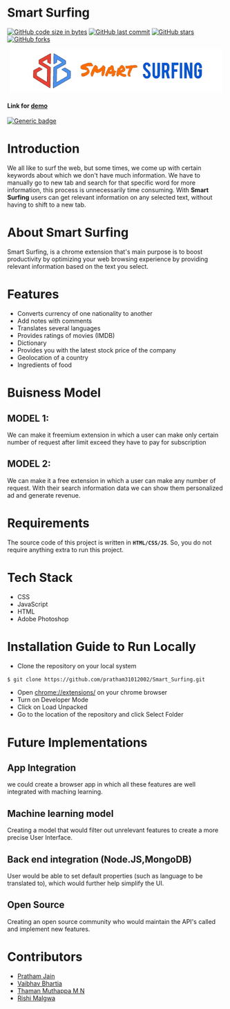 # Smart Surfing

[![GitHub code size in bytes](https://img.shields.io/github/languages/code-size/pratham31012002/Smart_Surfing/?logo=github&style=social)](https://github.com/pratham31012002/) [![GitHub last commit](https://img.shields.io/github/last-commit/akshatvg/Narrative?style=social&logo=git)](https://github.com/akshatvg/) [![GitHub stars](https://img.shields.io/github/stars/pratham31012002/Smart_Surfing?style=social)](https://github.com/pratham31012002/Smart_Surfing/stargazers) [![GitHub forks](https://img.shields.io/github/forks/akshatvg/Narrative?style=social&logo=git)](https://github.com/akshatvg/Narrative/network)

<p align="center">
  <img src="images/LOGO3.png" height="100px"></img>
</p>

#### Link for [demo](https://drive.google.com/drive/folders/1O4r344jpLkHPgaRsTAsxErdI_8OSG8bp) 
[![Generic badge](https://img.shields.io/badge/view-video-orange)](https://drive.google.com/drive/folders/1O4r344jpLkHPgaRsTAsxErdI_8OSG8bp)

# Introduction
We all like to surf the web, but some times, we come up with certain keywords about which we don't have much information. We have to manually go to new tab and search for that specific word for more information, this process is unnecessarily time consuming.
With **Smart Surfing** users can get relevant information on any selected text, without having to shift to a new tab.

# About Smart Surfing
Smart Surfing, is a chrome extension that's main purpose is to boost productivity by optimizing your web browsing experience by providing relevant information based on the text you select.

# Features
- Converts currency of one nationality to another
- Add notes with comments
- Translates several languages
- Provides ratings of movies (IMDB)
- Dictionary
- Provides you with the latest stock price of the company
- Geolocation of a country
- Ingredients of food

# Buisness Model
## MODEL 1:
We can make it freemium extension in which a user can make only certain number of request after limit exceed they have to pay for subscription

## MODEL 2:
We can make it a free extension in which a user can make any number of request. With their search information data we can show them personalized ad and generate revenue.

# Requirements
The source code of this project is written in **`HTML/CSS/JS`**. So, you do not require anything extra to run this project.

# Tech Stack
- CSS
- JavaScript
- HTML
- Adobe Photoshop

# Installation Guide to Run Locally
- Clone the repository on your local system
```bash
$ git clone https://github.com/pratham31012002/Smart_Surfing.git
```

- Open [chrome://extensions/](https://chrome://extensions/) on your chrome browser
- Turn on Developer Mode
- Click on Load Unpacked
- Go to the location of the repository and click Select Folder

# Future Implementations
## App Integration
we could create a browser app in which all these features are well integrated with maching learning.

## Machine learning model
Creating a model that would filter out unrelevant features to create a more precise User Interface.

## Back end integration (Node.JS,MongoDB)
User would be able to set default properties (such as language to be translated to), which would further help simplify the UI.

## Open Source
Creating an open source community who would maintain the API's called and implement new features.

# Contributors
- [Pratham Jain](https://github.com/pratham31012002)
- [Vaibhav Bhartia](https://github.com/VaibhavBha)
- [Thaman Muthappa M N](https://github.com/Thamanmuthappa)
- [Rishi Malgwa](https://github.com/rishimalgwa)
